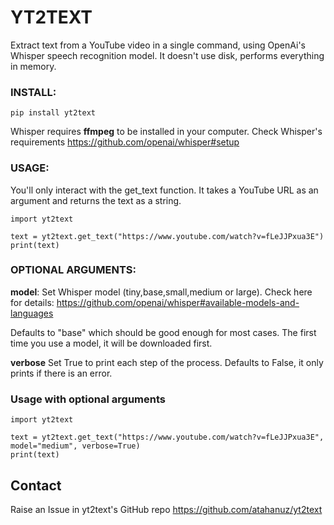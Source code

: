# YT2TEXT

Extract text from a YouTube video in a single command, using OpenAi's Whisper speech recognition model. It doesn't use disk, performs everything in memory.

### INSTALL:
```
pip install yt2text
```
Whisper requires **ffmpeg** to be installed in your computer. Check Whisper's requirements
https://github.com/openai/whisper#setup

### USAGE:

You'll only interact with the get_text function. It takes a YouTube URL as an argument and returns the text as a string.

```
import yt2text

text = yt2text.get_text("https://www.youtube.com/watch?v=fLeJJPxua3E")
print(text)
```

### OPTIONAL ARGUMENTS:
**model**: 
Set Whisper model (tiny,base,small,medium or large). Check here for details:
https://github.com/openai/whisper#available-models-and-languages

Defaults to "base" which should be good enough for most cases.
The first time you use a model, it will be downloaded first.

**verbose**
Set True to print each step of the process. Defaults to False, it only prints if there is an error.

### Usage with optional arguments
```
import yt2text

text = yt2text.get_text("https://www.youtube.com/watch?v=fLeJJPxua3E", model="medium", verbose=True)
print(text)
```

## Contact
Raise an Issue in yt2text's GitHub repo
https://github.com/atahanuz/yt2text







